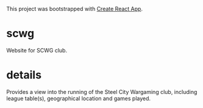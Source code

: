 This project was bootstrapped with [Create React App](https://github.com/facebook/create-react-app).

# scwg
Website for SCWG club.

# details
Provides a view into the running of the Steel City Wargaming club, including league table(s), geographical location and games played.